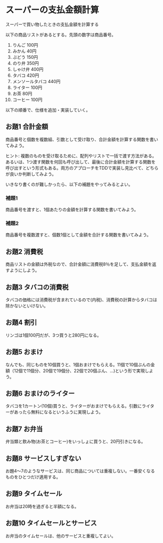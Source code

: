 # スーパーの支払金額計算

スーパーで買い物したときの支払金額を計算する

以下の商品リストがあるとする。先頭の数字は商品番号。

1. りんご 100円
2. みかん 40円
3. ぶどう 150円
4. のり弁 350円
5. しゃけ弁 400円
6. タバコ 420円
7. メンソールタバコ 440円
8. ライター 100円
9. お茶 80円
10. コーヒー 100円

以下の順番で、仕様を追加・実装していく。

## お題1 合計金額

商品番号と個数を複数組、引数として受け取り、合計金額を計算する関数を書いてみよう。

ヒント: 複数のものを受け取るために、配列やリストで一括で渡す方法がある。あるいは、1つ渡す関数を何回も呼び出して、最後に合計金額を計算する関数を呼び出すという形式もある。両方のアプローチをTDDで実装し見比べて、どちらが良いか判断してみよう。

いきなり書くのが難しかったら、以下の補題をやってみるとよい。

### 補題1

商品番号を渡すと、1個あたりの金額を計算する関数を書いてみよう。

### 補題2

商品番号を複数渡すと、個数1個として金額を合計する関数を書いてみよう。

## お題2 消費税

商品リストの金額は外税なので、合計金額に消費税8％を足して、支払金額を返すようにしよう。

## お題3 タバコの消費税

タバコの価格には消費税が含まれているので(内税)、消費税の計算からタバコは除かないといけない。

## お題4 割引

リンゴは1個100円だが、3つ買うと280円になる。

## お題5 おまけ

なんでも、同じものを10個買うと、1個おまけでもらえる。11個で10個ぶんの金額（12個で11個分、20個で19個分、22個で20個ぶん、...)という形で実現しよう。

## お題6 おまけのライター

タバコを1カートン(10個)買うと、ライターがおまけでもらえる。引数にライターがあったら無料になるというふうに実現しよう。

## お題7 お弁当

弁当類と飲み物(お茶とコーヒー)をいっしょに買うと、20円引きになる。

## お題8 サービスしすぎない

お題4～7のようなサービスは、同じ商品については重複しない。一番安くなるものをひとつだけ適用する。

## お題9 タイムセール

お弁当は20時を過ぎると半額になる。

## お題10 タイムセールとサービス

お弁当のタイムセールは、他のサービスと重複してよい。

